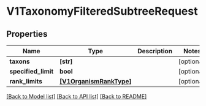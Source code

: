 # V1TaxonomyFilteredSubtreeRequest


## Properties
Name | Type | Description | Notes
------------ | ------------- | ------------- | -------------
**taxons** | **[str]** |  | [optional] 
**specified_limit** | **bool** |  | [optional] 
**rank_limits** | [**[V1OrganismRankType]**](V1OrganismRankType.md) |  | [optional] 

[[Back to Model list]](../README.md#documentation-for-models) [[Back to API list]](../README.md#documentation-for-api-endpoints) [[Back to README]](../README.md)


